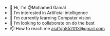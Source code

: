 - 👋 Hi, I’m @Mohamed Gamal
- 👀 I’m interested in Artificial intelligence
- 🌱 I’m currently learning Computer vision
- 💞️ I’m looking to collaborate on do the best
- 📫 How to reach me asdfgh852013@gmail.com

<!---
MohamedGamal29/MohamedGamal29 is a ✨ special ✨ repository because its `README.md` (this file) appears on your GitHub profile.
You can click the Preview link to take a look at your changes.
--->
